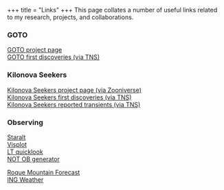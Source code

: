 +++
title = "Links"
+++
This page collates a number of useful links related to my research, projects, and collaborations.

### GOTO
[GOTO project page](https://goto-observatory.org)  
[GOTO first discoveries (via TNS)](https://www.wis-tns.org/search?&discovered_period_value=&discovered_period_units=months&unclassified_at=0&classified_sne=0&classified_tde=0&include_frb=0&name=&name_like=0&isTNS_AT=all&public=all&unreal=no&ra=&decl=&radius=&coords_unit=arcsec&reporting_groupid%5B%5D=&groupid%5B%5D=59&classifier_groupid%5B%5D=&objtype%5B%5D=&at_type%5B%5D=&date_start=1900-01-01&date_end=&discovery_mag_min=&discovery_mag_max=&internal_name=&discoverer=&classifier=&spectra_count=&redshift_min=&redshift_max=&hostname=&ext_catid=&ra_range_min=&ra_range_max=&decl_range_min=&decl_range_max=&discovery_instrument%5B%5D=&classification_instrument%5B%5D=&associated_groups%5B%5D=&official_discovery=0&official_classification=0&auto_classification_algorithm%5B%5D=&auto_classification_objtypeid%5B%5D=&auto_classification_prob=&at_rep_remarks=&class_rep_remarks=&frb_repeat=&frb_repeater_of_objid=&frb_measured_redshift=0&frb_dm_range_min=&frb_dm_range_max=&frb_rm_range_min=&frb_rm_range_max=&frb_snr_range_min=&frb_snr_range_max=&frb_flux_range_min=&frb_flux_range_max=&num_page=50&display%5Bredshift%5D=1&display%5Bhostname%5D=1&display%5Bhost_redshift%5D=1&display%5Bsource_group_name%5D=1&display%5Bclassifying_source_group_name%5D=1&display%5Bdiscovering_instrument_name%5D=0&display%5Bclassifing_instrument_name%5D=0&display%5Bprograms_name%5D=0&display%5Binternal_name%5D=1&display%5BisTNS_AT%5D=0&display%5Bpublic%5D=1&display%5Bend_pop_period%5D=0&display%5Bspectra_count%5D=1&display%5Bdiscoverymag%5D=1&display%5Bdiscmagfilter%5D=1&display%5Bdiscoverydate%5D=1&display%5Bdiscoverer%5D=1&display%5Bremarks%5D=0&display%5Bsources%5D=0&display%5Bbibcode%5D=0&display%5Bext_catalogs%5D=0&display%5Bunreal%5D=0) 


### Kilonova Seekers
[Kilonova Seekers project page (via Zooniverse)](https://kilonova-seekers.org)  
[Kilonova Seekers first discoveries (via TNS)](https://www.wis-tns.org/search?&discovered_period_value=&discovered_period_units=months&unclassified_at=0&classified_sne=0&classified_tde=0&include_frb=0&name=&name_like=0&isTNS_AT=all&public=all&unreal=no&ra=&decl=&radius=&coords_unit=arcsec&reporting_groupid%5B%5D=&groupid%5B%5D=&classifier_groupid%5B%5D=&objtype%5B%5D=&at_type%5B%5D=&date_start=1900-01-01&date_end=&discovery_mag_min=&discovery_mag_max=&internal_name=&discoverer=&classifier=&spectra_count=&redshift_min=&redshift_max=&hostname=&ext_catid=&ra_range_min=&ra_range_max=&decl_range_min=&decl_range_max=&discovery_instrument%5B%5D=&classification_instrument%5B%5D=&associated_groups%5B%5D=&official_discovery=1&official_classification=0&auto_classification_algorithm%5B%5D=&auto_classification_objtypeid%5B%5D=&auto_classification_prob=&at_rep_remarks=Kilonova%20Seekers&class_rep_remarks=&frb_repeat=&frb_repeater_of_objid=&frb_measured_redshift=0&frb_dm_range_min=&frb_dm_range_max=&frb_rm_range_min=&frb_rm_range_max=&frb_snr_range_min=&frb_snr_range_max=&frb_flux_range_min=&frb_flux_range_max=&num_page=50&display%5Bredshift%5D=1&display%5Bhostname%5D=1&display%5Bhost_redshift%5D=1&display%5Bsource_group_name%5D=1&display%5Bclassifying_source_group_name%5D=1&display%5Bdiscovering_instrument_name%5D=0&display%5Bclassifing_instrument_name%5D=0&display%5Bprograms_name%5D=0&display%5Binternal_name%5D=1&display%5BisTNS_AT%5D=0&display%5Bpublic%5D=1&display%5Bend_pop_period%5D=0&display%5Bspectra_count%5D=1&display%5Bdiscoverymag%5D=1&display%5Bdiscmagfilter%5D=1&display%5Bdiscoverydate%5D=1&display%5Bdiscoverer%5D=1&display%5Bremarks%5D=0&display%5Bsources%5D=0&display%5Bbibcode%5D=0&display%5Bext_catalogs%5D=0&display%5Bunreal%5D=0)  
[Kilonova Seekers reported transients (via TNS)](https://www.wis-tns.org/search?&discovered_period_value=&discovered_period_units=months&unclassified_at=0&classified_sne=0&classified_tde=0&include_frb=0&name=&name_like=0&isTNS_AT=all&public=all&unreal=no&ra=&decl=&radius=&coords_unit=arcsec&reporting_groupid%5B%5D=&groupid%5B%5D=&classifier_groupid%5B%5D=&objtype%5B%5D=&at_type%5B%5D=&date_start=1900-01-01&date_end=&discovery_mag_min=&discovery_mag_max=&internal_name=&discoverer=&classifier=&spectra_count=&redshift_min=&redshift_max=&hostname=&ext_catid=&ra_range_min=&ra_range_max=&decl_range_min=&decl_range_max=&discovery_instrument%5B%5D=&classification_instrument%5B%5D=&associated_groups%5B%5D=&official_discovery=0&official_classification=0&auto_classification_algorithm%5B%5D=&auto_classification_objtypeid%5B%5D=&auto_classification_prob=&at_rep_remarks=Kilonova%20Seekers&class_rep_remarks=&frb_repeat=&frb_repeater_of_objid=&frb_measured_redshift=0&frb_dm_range_min=&frb_dm_range_max=&frb_rm_range_min=&frb_rm_range_max=&frb_snr_range_min=&frb_snr_range_max=&frb_flux_range_min=&frb_flux_range_max=&num_page=50&display%5Bredshift%5D=1&display%5Bhostname%5D=1&display%5Bhost_redshift%5D=1&display%5Bsource_group_name%5D=1&display%5Bclassifying_source_group_name%5D=1&display%5Bdiscovering_instrument_name%5D=0&display%5Bclassifing_instrument_name%5D=0&display%5Bprograms_name%5D=0&display%5Binternal_name%5D=1&display%5BisTNS_AT%5D=0&display%5Bpublic%5D=1&display%5Bend_pop_period%5D=0&display%5Bspectra_count%5D=1&display%5Bdiscoverymag%5D=1&display%5Bdiscmagfilter%5D=1&display%5Bdiscoverydate%5D=1&display%5Bdiscoverer%5D=1&display%5Bremarks%5D=0&display%5Bsources%5D=0&display%5Bbibcode%5D=0&display%5Bext_catalogs%5D=0&display%5Bunreal%5D=0)

### Observing
[Staralt](https://astro.ing.iac.es/staralt/index.php)  
[Visplot](https://www.not.iac.es/observing/forms/visplot/)  
[LT quicklook](https://telescope.livjm.ac.uk/DataProd/quicklook/)  
[NOT OB generator](https://www.not.iac.es/observing/forms/ob/login.php)

[Roque Mountain Forecast](https://www.mountain-forecast.com/peaks/Roque-de-los-Muchachos/forecasts/2423)  
[ING Weather](https://astro.ing.iac.es/weather/)

